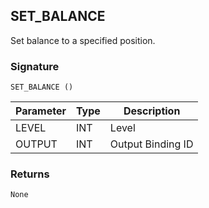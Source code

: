 ## SET\_BALANCE

Set balance to a specified position.


### Signature

`SET_BALANCE ()`


| Parameter | Type | Description       |
| --------- | ---- | ----------------- |
| LEVEL     | INT  | Level             |
| OUTPUT    | INT  | Output Binding ID |


### Returns

`None`
